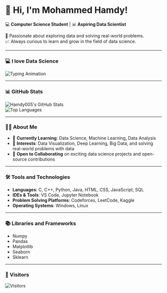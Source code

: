 # 👋 Hi, I'm Mohammed Hamdy!  
💻 **Computer Science Student** | 📊 **Aspiring Data Scientist**  

🌟 Passionate about exploring data and solving real-world problems.  
📈 Always curious to learn and grow in the field of data science.  

---

### 💻 I love Data Science  
![Typing Animation](https://readme-typing-svg.herokuapp.com?font=Fira+Code&size=24&duration=3000&pause=500&color=FF5733&center=true&vCenter=true&width=500&lines=I+Love+Data+Science)

---

### 📊 GitHub Stats  
![Hamdy005's GitHub Stats](https://github-readme-stats.vercel.app/api?username=Hamdy005&show_icons=true&theme=radical)  
![Top Languages](https://github-readme-stats.vercel.app/api/top-langs/?username=Hamdy005&layout=compact&theme=radical)

---

### 🧑‍💻 About Me  
- 💼 **Currently Learning**: Data Science, Machine Learning, Data Analysis  
- 🚀 **Interests**: Data Visualization, Deep Learning, Big Data, and solving real-world problems with data  
- 🌱 **Open to Collaborating** on exciting data science projects and open-source contributions  

---

### 🛠 Tools and Technologies  
- **Languages**: C, C++, Python, Java, HTML, CSS, JavaScript, SQL  
- **IDEs & Tools**: VS Code, Jupyter Notebook  
- **Problem Solving Platforms**: Codeforces, LeetCode, Kaggle  
- **Operating Systems**: Windows, Linux  

---

### 📚 Libraries and Frameworks  
- Numpy  
- Pandas  
- Matplotlib  
- Seaborn  
- Sklearn  

---

### 🧮 Visitors  
![Visitors](https://visitor-badge.laobi.icu/badge?page_id=Hamdy005.Hamdy005)
